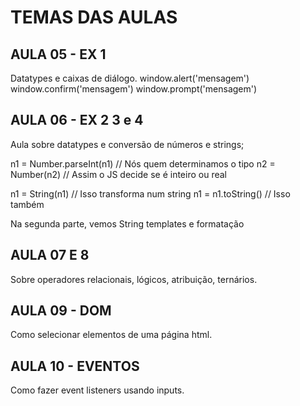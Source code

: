 # TEMAS DAS AULAS

## AULA 05 - EX 1

Datatypes e caixas de diálogo.
window.alert('mensagem')
window.confirm('mensagem')
window.prompt('mensagem')

## AULA 06 - EX 2 3 e 4

Aula sobre datatypes e conversão de números e strings;

n1 = Number.parseInt(n1) // Nós quem determinamos o tipo
n2 = Number(n2) // Assim o JS decide se é inteiro ou real

n1 = String(n1) // Isso transforma num string
n1 = n1.toString() // Isso também

Na segunda parte, vemos String templates e formatação

## AULA 07 E 8

Sobre operadores relacionais, lógicos, atribuição, ternários.

## AULA 09 - DOM

Como selecionar elementos de uma página html.

## AULA 10 - EVENTOS

Como fazer event listeners usando inputs.
